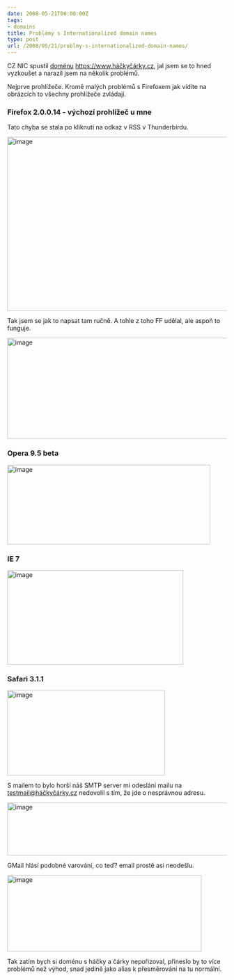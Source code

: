 ```yaml
---
date: 2008-05-21T00:00:00Z
tags:
- domains
title: Problémy s Internationalized domain names
type: post
url: /2008/05/21/problmy-s-internationalized-domain-names/
---
```


<p>CZ NIC spustil <a href="https://www.exohosting.sk/webhosting/">doménu</a> <a title="https://www.háčkyčárky.cz" href="https://www.háčkyčárky.cz">https://www.háčkyčárky.cz</a>, jal jsem se to hned vyzkoušet a narazil jsem na několik problémů. </p> <p>Nejprve prohlížeče. Kromě malých problémů s Firefoxem jak vidíte na obrázcích to všechny prohlížeče zvládají.</p> <h3>Firefox 2.0.0.14 - výchozí prohlížeč u mne</h3> <p>Tato chyba se stala po kliknutí na odkaz v RSS v Thunderbirdu.</p> <p><a href="https://blog.prskavec.net/wp-content/uploads/2008/05/image.png"><img style="border-right: 0px;border-top: 0px;border-left: 0px;border-bottom: 0px" height="400" alt="image" src="https://blog.prskavec.net/wp-content/uploads/2008/05/image-thumb.png" width="644" border="0" /></a></p> <p>Tak jsem se jak to napsat tam ručně. A tohle z toho FF udělal, ale aspoň to funguje.</p> <p><a href="https://blog.prskavec.net/wp-content/uploads/2008/05/image1.png"><img style="border-right: 0px;border-top: 0px;border-left: 0px;border-bottom: 0px" height="232" alt="image" src="https://blog.prskavec.net/wp-content/uploads/2008/05/image-thumb1.png" width="562" border="0" /></a> </p> <h3>Opera 9.5 beta </h3> <p><a href="https://blog.prskavec.net/wp-content/uploads/2008/05/image2.png"><img style="border-right: 0px;border-top: 0px;border-left: 0px;border-bottom: 0px" height="183" alt="image" src="https://blog.prskavec.net/wp-content/uploads/2008/05/image-thumb2.png" width="466" border="0" /></a> </p> <h3>IE 7</h3> <p><a href="https://blog.prskavec.net/wp-content/uploads/2008/05/image3.png"><img style="border-right: 0px;border-top: 0px;border-left: 0px;border-bottom: 0px" height="217" alt="image" src="https://blog.prskavec.net/wp-content/uploads/2008/05/image-thumb3.png" width="404" border="0" /></a> </p> <h3>Safari 3.1.1</h3> <p><a href="https://blog.prskavec.net/wp-content/uploads/2008/05/image4.png"><img style="border-right: 0px;border-top: 0px;border-left: 0px;border-bottom: 0px" height="196" alt="image" src="https://blog.prskavec.net/wp-content/uploads/2008/05/image-thumb4.png" width="362" border="0" /></a> </p> <p>S mailem to bylo horší náš SMTP server mi odeslání mailu na <a href="mailto:testmail@háčkyčárky.cz">testmail@háčkyčárky.cz</a> nedovolil s tím, že jde o nesprávnou adresu.</p> <p><a href="https://blog.prskavec.net/wp-content/uploads/2008/05/image5.png"><img style="border-right: 0px;border-top: 0px;border-left: 0px;border-bottom: 0px" height="122" alt="image" src="https://blog.prskavec.net/wp-content/uploads/2008/05/image-thumb5.png" width="566" border="0" /></a> </p> <p>GMail hlásí podobné varování, co teď? email prostě asi neodešlu.</p> <p><a href="https://blog.prskavec.net/wp-content/uploads/2008/05/image6.png"><img style="border-right: 0px;border-top: 0px;border-left: 0px;border-bottom: 0px" height="176" alt="image" src="https://blog.prskavec.net/wp-content/uploads/2008/05/image-thumb6.png" width="446" border="0" /></a> </p> <p>Tak zatím bych si doménu s háčky a čárky nepořizoval, přineslo by to více problémů než výhod, snad jedině jako alias k přesměrování na tu normální.</p>
